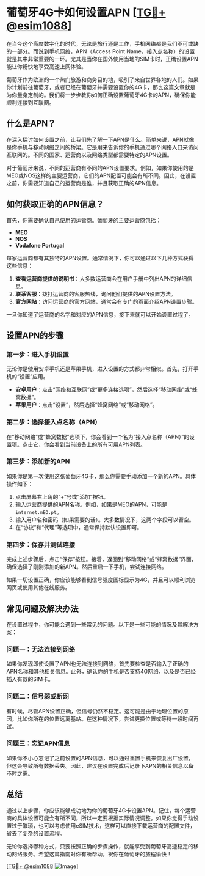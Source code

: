 # 葡萄牙4G卡如何设置APN [[TG💪+ @esim1088](https://t.me/s/esim1088)]

在当今这个高度数字化的时代，无论是旅行还是工作，手机网络都是我们不可或缺的一部分。而说到手机网络，APN（Access Point Name，接入点名称）的设置就是其中非常重要的一环。尤其是当你在国外使用当地的SIM卡时，正确设置APN能让你畅快地享受高速上网体验。

葡萄牙作为欧洲的一个热门旅游和商务目的地，吸引了来自世界各地的人们。如果你计划前往葡萄牙，或者已经在葡萄牙并需要设置你的4G卡，那么这篇文章就是为你量身定制的。我们将一步步教你如何正确设置葡萄牙4G卡的APN，确保你能顺利连接到互联网。

## 什么是APN？

在深入探讨如何设置之前，让我们先了解一下APN是什么。简单来说，APN就像是你手机与移动网络之间的桥梁。它是用来告诉你的手机通过哪个网络入口来访问互联网的。不同的国家、运营商以及网络类型都需要特定的APN设置。

对于葡萄牙来说，不同的运营商有不同的APN设置要求。例如，如果你使用的是MEO或NOS这样的主要运营商，它们的APN配置可能会有所不同。因此，在设置之前，你需要知道自己的运营商是谁，并且获取正确的APN信息。

## 如何获取正确的APN信息？

首先，你需要确认自己使用的运营商。葡萄牙的主要运营商包括：

- **MEO**  
- **NOS**  
- **Vodafone Portugal**

每家运营商都有其独特的APN设置。通常情况下，你可以通过以下几种方式获得这些信息：

1. **查看运营商提供的说明书**：大多数运营商会在用户手册中列出APN的详细信息。
2. **联系客服**：拨打运营商的客服热线，询问他们提供的APN设置方法。
3. **官方网站**：访问运营商的官方网站，通常会有专门的页面介绍APN设置步骤。

一旦你知道了运营商的名字和对应的APN信息，接下来就可以开始设置过程了。

## 设置APN的步骤

### 第一步：进入手机设置

无论你是使用安卓手机还是苹果手机，进入设置的方式都非常相似。首先，打开手机的“设置”应用。

- **安卓用户**：点击“网络和互联网”或“更多连接选项”，然后选择“移动网络”或“蜂窝数据”。
- **苹果用户**：点击“设置”，然后选择“蜂窝网络”或“移动网络”。

### 第二步：选择接入点名称（APN）

在“移动网络”或“蜂窝数据”选项下，你会看到一个名为“接入点名称（APN）”的设置项。点击它，你会看到当前设备上的所有可用APN列表。

### 第三步：添加新的APN

如果你是第一次使用这张葡萄牙4G卡，那么你需要手动添加一个新的APN。具体操作如下：

1. 点击屏幕右上角的“+”号或“添加”按钮。
2. 输入运营商提供的APN名称。例如，如果是MEO的APN，可能是`internet.mEO.pt`。
3. 输入用户名和密码（如果需要的话）。大多数情况下，这两个字段可以留空。
4. 在“协议”和“代理”等选项中，通常保持默认设置即可。

### 第四步：保存并测试连接

完成上述步骤后，点击“保存”按钮。接着，返回到“移动网络”或“蜂窝数据”界面，确保选择了刚刚添加的新APN。然后重启一下手机，尝试连接网络。

如果一切设置正确，你应该能够看到信号强度图标显示为4G，并且可以顺利浏览网页或使用其他在线服务。

## 常见问题及解决办法

在设置过程中，你可能会遇到一些常见的问题。以下是一些可能的情况及其解决方案：

### 问题一：无法连接到网络

如果你发现即使设置了APN也无法连接到网络，首先要检查是否输入了正确的APN名称和其他相关信息。此外，确认你的手机是否支持4G网络，以及是否已经插入有效的SIM卡。

### 问题二：信号弱或断网

有时候，尽管APN设置正确，但信号仍然不稳定。这可能是由于地理位置的原因，比如你所在的位置远离基站。在这种情况下，尝试更换位置或等待一段时间再试。

### 问题三：忘记APN信息

如果你不小心忘记了之前设置的APN信息，可以通过重置手机来恢复出厂设置，但这会导致所有数据丢失。因此，建议在设置完成后记录下APN的相关信息以备不时之需。

## 总结

通过以上步骤，你应该能够成功地为你的葡萄牙4G卡设置APN。记住，每个运营商的具体设置可能会有所不同，所以一定要根据实际情况调整。如果你觉得手动设置过于繁琐，也可以考虑使用eSIM技术，这样可以直接下载运营商的配置文件，省去了复杂的设置流程。

无论你选择哪种方式，只要按照正确的步骤操作，就能享受到葡萄牙高速稳定的移动网络服务。希望这篇指南对你有所帮助，祝你在葡萄牙的旅程愉快！

[[TG💪+ @esim1088](https://t.me/s/esim1088) ![Image](https://i.postimg.cc/4NQfJmqS/Snipaste-2025-05-13-00-14-12.png)]